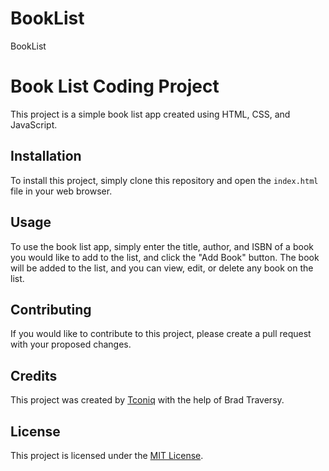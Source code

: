 # BookList
BookList

# Book List Coding Project

This project is a simple book list app created using HTML, CSS, and JavaScript.

## Installation

To install this project, simply clone this repository and open the `index.html` file in your web browser.


## Usage

To use the book list app, simply enter the title, author, and ISBN of a book you would like to add to the list, and click the "Add Book" button. The book will be added to the list, and you can view, edit, or delete any book on the list.

## Contributing

If you would like to contribute to this project, please create a pull request with your proposed changes.

## Credits

This project was created by [Tconiq](https://github.com/ticoniq) with the help of Brad Traversy.

## License

This project is licensed under the [MIT License](https://opensource.org/licenses/MIT).
